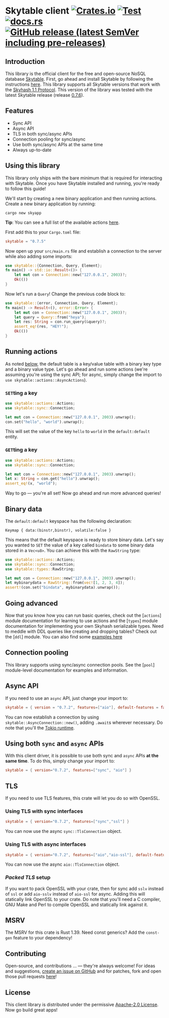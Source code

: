 # Skytable client [![Crates.io](https://img.shields.io/crates/v/skytable?style=flat-square)](https://crates.io/crates/skytable) [![Test](https://github.com/skytable/client-rust/actions/workflows/test.yml/badge.svg)](https://github.com/skytable/client-rust/actions/workflows/test.yml) [![docs.rs](https://img.shields.io/docsrs/skytable?style=flat-square)](https://docs.rs/skytable) [![GitHub release (latest SemVer including pre-releases)](https://img.shields.io/github/v/release/skytable/client-rust?include_prereleases&style=flat-square)](https://github.com/skytable/client-rust/releases)

## Introduction

This library is the official client for the free and open-source NoSQL database
[Skytable](https://github.com/skytable/skytable). First, go ahead and install Skytable by
following the instructions [here](https://docs.skytable.io/getting-started). This library supports
all Skytable versions that work with the [Skyhash 1.1 Protocol](https://docs.skytable.io/protocol/skyhash).
This version of the library was tested with the latest Skytable release
(release [0.7.6](https://github.com/skytable/skytable/releases/v0.7.6)).

## Features

- Sync API
- Async API
- TLS in both sync/async APIs
- Connection pooling for sync/async
- Use both sync/async APIs at the same time
- Always up-to-date

## Using this library

This library only ships with the bare minimum that is required for interacting with Skytable. Once you have
Skytable installed and running, you're ready to follow this guide!

We'll start by creating a new binary application and then running actions. Create a new binary application
by running:

```shell
cargo new skyapp
```

**Tip**: You can see a full list of the available actions [here](https://docs.skytable.io/actions-overview).

First add this to your `Cargo.toml` file:

```toml
skytable = "0.7.5"
```

Now open up your `src/main.rs` file and establish a connection to the server while also adding some
imports:

```rust
use skytable::{Connection, Query, Element};
fn main() -> std::io::Result<()> {
    let mut con = Connection::new("127.0.0.1", 2003)?;
    Ok(())
}
```

Now let's run a `Query`! Change the previous code block to:

```rust
use skytable::{error, Connection, Query, Element};
fn main() -> Result<(), error::Error> {
    let mut con = Connection::new("127.0.0.1", 2003)?;
    let query = Query::from("heya");
    let res: String = con.run_query(&query)?;
    assert_eq!(res, "HEY!");
    Ok(())
}
```

## Running actions

As noted [below](#binary-data), the default table is a key/value table with a binary key
type and a binary value type. Let's go ahead and run some actions (we're assuming you're
using the sync API; for async, simply change the import to `use skytable::actions::AsyncActions`).

### `SET`ting a key

```rust
use skytable::actions::Actions;
use skytable::sync::Connection;

let mut con = Connection::new("127.0.0.1", 2003).unwrap();
con.set("hello", "world").unwrap();
```

This will set the value of the key `hello` to `world` in the `default:default` entity.

### `GET`ting a key

```rust
use skytable::actions::Actions;
use skytable::sync::Connection;

let mut con = Connection::new("127.0.0.1", 2003).unwrap();
let x: String = con.get("hello").unwrap();
assert_eq!(x, "world");
```

Way to go &mdash; you're all set! Now go ahead and run more advanced queries!

## Binary data

The `default:default` keyspace has the following declaration:

```text
Keymap { data:(binstr,binstr), volatile:false }
```

This means that the default keyspace is ready to store binary data. Let's say
you wanted to `SET` the value of a key called `bindata` to some binary data stored
in a `Vec<u8>`. You can achieve this with the `RawString` type:

```rust
use skytable::actions::Actions;
use skytable::sync::Connection;
use skytable::types::RawString;

let mut con = Connection::new("127.0.0.1", 2003).unwrap();
let mybinarydata = RawString::from(vec![1, 2, 3, 4]);
assert!(con.set("bindata", mybinarydata).unwrap());
```

## Going advanced

Now that you know how you can run basic queries, check out the [`actions`] module documentation for learning
to use actions and the [`types`] module documentation for implementing your own Skyhash serializable
types. Need to meddle with DDL queries like creating and dropping tables? Check out the [`ddl`] module.
You can also find some [examples here](https://github.com/skytable/client-rust/tree/v0.7.2/examples)

## Connection pooling

This library supports using sync/async connection pools. See the [`pool`] module-level documentation for examples
and information.

## Async API

If you need to use an `async` API, just change your import to:

```toml
skytable = { version = "0.7.2", features=["aio"], default-features = false }
```

You can now establish a connection by using `skytable::AsyncConnection::new()`, adding `.await`s wherever
necessary. Do note that you'll the [Tokio runtime](https://tokio.rs).

## Using both `sync` and `async` APIs

With this client driver, it is possible to use both sync and `async` APIs **at the same time**. To do
this, simply change your import to:

```toml
skytable = { version="0.7.2", features=["sync", "aio"] }
```

## TLS

If you need to use TLS features, this crate will let you do so with OpenSSL.

### Using TLS with sync interfaces

```toml
skytable = { version="0.7.2", features=["sync","ssl"] }
```

You can now use the async `sync::TlsConnection` object.

### Using TLS with async interfaces

```toml
skytable = { version="0.7.2", features=["aio","aio-ssl"], default-features=false }
```

You can now use the async `aio::TlsConnection` object.

### _Packed TLS_ setup

If you want to pack OpenSSL with your crate, then for sync add `sslv` instead of `ssl` or
add `aio-sslv` instead of `aio-ssl` for async. Adding this will statically link OpenSSL
to your crate. Do note that you'll need a C compiler, GNU Make and Perl to compile OpenSSL
and statically link against it.

## MSRV

The MSRV for this crate is Rust 1.39. Need const generics? Add the `const-gen` feature to your
dependency!

## Contributing

Open-source, and contributions ... &mdash; they're always welcome! For ideas and suggestions,
[create an issue on GitHub](https://github.com/skytable/client-rust/issues/new) and for patches,
fork and open those pull requests [here](https://github.com/skytable/client-rust)!

## License

This client library is distributed under the permissive
[Apache-2.0 License](https://github.com/skytable/client-rust/blob/next/LICENSE). Now go build great apps!
